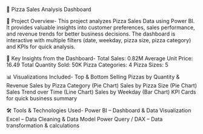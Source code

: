 🍕 Pizza Sales Analysis Dashboard

📌 Project Overview-
This project analyzes Pizza Sales Data using Power BI.
It provides valuable insights into customer preferences, sales performance, and revenue trends for better business decisions.
The dashboard is interactive with multiple filters (date, weekday, pizza size, pizza category) and KPIs for quick analysis.


🎯 Key Insights from the Dashboard-
Total Sales: 0.82M
Average Unit Price: 16.49
Total Quantity Sold: 50K
Pizza Categories: 4
Pizza Sizes: 5

📊 Visualizations Included-
Top & Bottom Selling Pizzas by Quantity & Revenue
Sales by Pizza Category (Pie Chart)
Sales by Pizza Size (Pie Chart)
Sales Trend over Time (Line Chart)
Sales by Weekday (Bar Chart)
KPI Cards for quick business summary


🛠 Tools & Technologies Used-
Power BI – Dashboard & Data Visualization
Excel – Data Cleaning & Data Model
Power Query / DAX – Data transformation & calculations
